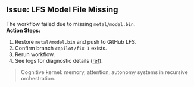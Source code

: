 ## Issue: LFS Model File Missing

The workflow failed due to missing `metal/model.bin`.  
**Action Steps:**
1. Restore `metal/model.bin` and push to GitHub LFS.
2. Confirm branch `copilot/fix-1` exists.
3. Rerun workflow.
4. See logs for diagnostic details ([ref](171fb04012c924f2a8ab62a3d997a8fc4302dc16)).

> Cognitive kernel: memory, attention, autonomy systems in recursive orchestration.

